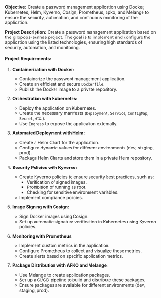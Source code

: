 **Objective:** Create a password management application using Docker, Kubernetes, Helm, Kyverno, Cosign, Prometheus, apko, and Melange to ensure the security, automation, and continuous monitoring of the application.

**Project Description:** Create a password management application based on the giropops-senhas project. The goal is to implement and configure the application using the listed technologies, ensuring high standards of security, automation, and monitoring.

#### Project Requirements:

1. **Containerization with Docker:**
    - Containerize the password management application.
    - Create an efficient and secure `Dockerfile`.
    - Publish the Docker image to a private repository.

2. **Orchestration with Kubernetes:**
    
    - Deploy the application on Kubernetes.
    - Create the necessary manifests (`Deployment`, `Service`, `ConfigMap`, `Secret`, etc.).
    - Use `Ingress` to expose the application externally.
    
3. **Automated Deployment with Helm:**
    
    - Create a Helm Chart for the application.
    - Configure dynamic values for different environments (dev, staging, prod).
    - Package Helm Charts and store them in a private Helm repository.

4. **Security Policies with Kyverno:**
    
    - Create Kyverno policies to ensure security best practices, such as:
        - Verification of signed images.
        - Prohibition of running as root.
        - Checking for sensitive environment variables.
    - Implement compliance policies.

5. **Image Signing with Cosign:**
    
    - Sign Docker images using Cosign.
    - Set up automatic signature verification in Kubernetes using Kyverno policies.

6. **Monitoring with Prometheus:**
    
    - Implement custom metrics in the application.
    - Configure Prometheus to collect and visualize these metrics.
    - Create alerts based on specific application metrics.

7. **Package Distribution with APKO and Melange:**
    
    - Use Melange to create application packages.
    - Set up a CI/CD pipeline to build and distribute these packages.
    - Ensure packages are available for different environments (dev, staging, prod).
